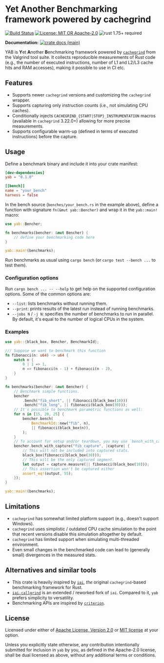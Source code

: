 # Yet Another Benchmarking framework powered by cachegrind

[![Build Status](https://github.com/slowli/yab/workflows/CI/badge.svg?branch=main)](https://github.com/slowli/yab/actions)
[![License: MIT OR Apache-2.0](https://img.shields.io/badge/License-MIT%2FApache--2.0-blue)](https://github.com/slowli/yab#license)
![rust 1.75+ required](https://img.shields.io/badge/rust-1.75+-blue.svg?label=Required%20Rust)

**Documentation:**
[![crate docs (main)](https://img.shields.io/badge/main-yellow.svg?label=docs)](https://slowli.github.io/yab/yab/)

YAB is **Y**et **A**nother **B**enchmarking framework powered by [`cachegrind`] from the Valgrind tool suite.
It collects reproducible measurements of Rust code (e.g., the number of executed instructions,
number of L1 and L2/L3 cache hits and RAM accesses), making it possible to use in CI etc.

## Features

- Supports newer `cachegrind` versions and customizing the `cachegrind` wrapper.
- Supports capturing only instruction counts (i.e., not simulating CPU caches).
- Conditionally injects `CACHEGRIND_{START|STOP}_INSTRUMENTATION` macros (available in `cachegrind`
  3.22.0+) allowing for more precise measurements.
- Supports configurable warm-up (defined in terms of executed instructions) before the capture.

## Usage

Define a benchmark binary and include it into your crate manifest:

```toml
[dev-dependencies]
yab = "0.1.0"

[[bench]]
name = "your_bench"
harness = false
```

In the bench source (`benches/your_bench.rs` in the example above), define a function with signature `fn(&mut yab::Bencher)`
and wrap it in the `yab::main!` macro:

```rust
use yab::Bencher;

fn benchmarks(bencher: &mut Bencher) {
    // define your benchmarking code here
}

yab::main!(benchmarks);
```

Run benchmarks as usual using `cargo bench` (or `cargo test --bench ...` to test them).

### Configuration options

Run `cargo bench ... -- --help` to get help on the supported configuration options. Some of the
common options are:

- `--list`: lists benchmarks without running them.
- `--print`: prints results of the latest run instead of running benchmarks.
- `--jobs N` / `-j N`: specifies the number of benchmarks to run in parallel. By default, it's equal
  to the number of logical CPUs in the system.

### Examples

```rust
use yab::{black_box, Bencher, BenchmarkId};

/// Suppose we want to benchmark this function
fn fibonacci(n: u64) -> u64 {
    match n {
        0 | 1 => 1,
        n => fibonacci(n - 1) + fibonacci(n - 2),
    }
}

fn benchmarks(bencher: &mut Bencher) {
    // Benchmark simple functions.
    bencher
        .bench("fib_short", || fibonacci(black_box(10)))
        .bench("fib_long", || fibonacci(black_box(30)));
    // It's possible to benchmark parametric functions as well:
    for n in [15, 20, 25] {
        bencher.bench(
            BenchmarkId::new("fib", n),
            || fibonacci(black_box(n)),
        );
    }
    // To account for setup and/or teardown, you may use `bench_with_capture`
    bencher.bench_with_capture("fib_capture", |capture| {
        // This will not be included into captured stats.
        black_box(fibonacci(black_box(30)));
        // This will be the only captured segment.
        let output = capture.measure(|| fibonacci(black_box(10)));
        // This assertion won't be captured either
        assert_eq!(output, 55);
    });
}

yab::main!(benchmarks);
```

## Limitations

- `cachegrind` has somewhat limited platform support (e.g., doesn't support Windows).
- `cachegrind` uses simplistic / outdated CPU cache simulation to the point that recent versions
  disable this simulation altogether by default.
- `cachegrind` has limited support when simulating multi-threaded environment.
- Even small changes in the benchmarked code can lead to (generally small) divergences in the measured stats.

## Alternatives and similar tools

- This crate is heavily inspired by [`iai`](https://crates.io/crates/iai), *the* original `cachegrind`-based
  benchmarking framework for Rust.
- [`iai-callgrind`](https://crates.io/crates/iai-callgrind) is an extended / reworked fork of `iai`.
  Compared to it, `yab` prefers simplicity to versatility.
- Benchmarking APIs are inspired by [`criterion`](https://crates.io/crates/criterion).

## License

Licensed under either of [Apache License, Version 2.0](LICENSE-APACHE)
or [MIT license](LICENSE-MIT) at your option.

Unless you explicitly state otherwise, any contribution intentionally submitted
for inclusion in `yab` by you, as defined in the Apache-2.0 license,
shall be dual licensed as above, without any additional terms or conditions.

[`cachegrind`]: https://valgrind.org/docs/manual/cg-manual.html
